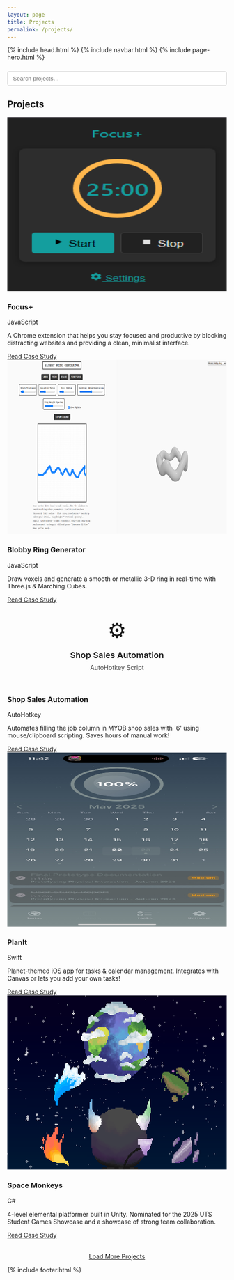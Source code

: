 ```yaml
---
layout: page
title: Projects
permalink: /projects/
---
```


{% include head.html %}
{% include navbar.html %}
{% include page-hero.html %}

<main class="page-content-container">
  <div class="projects-toolbar" style="margin:1.5rem 0; display:flex; flex-wrap:wrap; gap:1rem; align-items:center;">
    <input type="text" id="projectSearch" placeholder="Search projects…" style="flex:1 1 250px; padding:0.5rem 0.75rem; border:1px solid #ccc; border-radius:4px;"/>
  </div>

  <h2>Projects</h2>
  <div class="projects-list">
    <div class="project-card reveal" data-title="Focus+" data-category="javascript">
      <img src="/assets/images/focusplushero.png" alt="Focus+ Chrome Extension" class="project-card-image" loading="lazy" width="600" height="400">
      <div class="project-card-content">
        <h3>Focus+</h3>
        <span class="badge">JavaScript</span>
        <p>A Chrome extension that helps you stay focused and productive by blocking distracting websites and providing a clean, minimalist interface.</p>
        <a href="/projects/focus-plus/" class="btn">Read Case Study</a>
      </div>
    </div>
    <div class="project-card reveal" data-title="Blobby Ring Generator" data-category="javascript">
      <img src="/assets/images/blobbyringhero.png" alt="Blobby Ring Generator" class="project-card-image" loading="lazy" width="600" height="400">
      <div class="project-card-content">
        <h3>Blobby Ring Generator</h3>
        <span class="badge">JavaScript</span>
        <p>Draw voxels and generate a smooth or metallic 3-D ring in real-time with Three.js &amp; Marching Cubes.</p>
        <a href="/projects/blobby-ring-generator/" class="btn">Read Case Study</a>
      </div>
    </div>
    <div class="project-card reveal" data-title="Shop Sales Automation" data-category="autohotkey">
      <div class="project-card-image" style="background:var(--surface-dark);display:flex;align-items:center;justify-content:center;color:var(--text);padding:2rem;">
        <div style="text-align:center;">
          <div style="font-size:3rem;margin-bottom:1rem;">⚙️</div>
          <div style="font-size:1.2rem;font-weight:600;">Shop Sales Automation</div>
          <div style="font-size:0.9rem;opacity:0.8;margin-top:0.5rem;">AutoHotkey Script</div>
        </div>
      </div>
      <div class="project-card-content">
        <h3>Shop Sales Automation</h3>
        <span class="badge">AutoHotkey</span>
        <p>Automates filling the job column in MYOB shop sales with '6' using mouse/clipboard scripting. Saves hours of manual work!</p>
        <a href="/projects/shop-sales-automation/" class="btn">Read Case Study</a>
      </div>
    </div>
    <div class="project-card reveal" data-title="PlanIt" data-category="swift">
      <img src="/assets/images/PlanIt1.png" alt="PlanIt iOS App" class="project-card-image" loading="lazy" width="600" height="400">
      <div class="project-card-content">
        <h3>PlanIt</h3>
        <span class="badge">Swift</span>
        <p>Planet-themed iOS app for tasks & calendar management. Integrates with Canvas or lets you add your own tasks!</p>
        <a href="/projects/planit/" class="btn">Read Case Study</a>
      </div>
    </div>
    <div class="project-card reveal" data-title="Space Monkeys" data-category="csharp">
      <img src="/assets/images/SpaceMonkeys.png" alt="Space Monkeys Game" class="project-card-image" style="image-rendering:pixelated;image-rendering:crisp-edges;" loading="lazy" width="600" height="400">
      <div class="project-card-content">
        <h3>Space Monkeys</h3>
        <span class="badge">C#</span>
        <p>4-level elemental platformer built in Unity. Nominated for the 2025 UTS Student Games Showcase and a showcase of strong team collaboration.</p>
        <a href="/projects/space-monkeys/" class="btn">Read Case Study</a>
      </div>
    </div>
  </div>

  <p style="text-align:center;margin-top:2rem;"><a href="#" class="btn btn-secondary" id="loadMoreBtn">Load More Projects</a></p>
</main>

<script src="/assets/js/project-filter.js" defer></script>
<script src="{{ '/assets/js/nav-scroll.js' | relative_url }}" defer></script>
<script src="/assets/js/scroll-reveal.js" defer></script>

{% include footer.html %}
